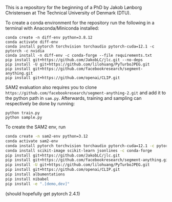This is a repository for the beginning of a PhD by Jakob Lønborg Christensen at The Technical University of Denmark (DTU).

To create a conda environment for the repository run the following in a terminal with Anaconda/Miniconda installed:
```
conda create -n diff-env python=3.8.12
conda activate diff-env
conda install pytorch torchvision torchaudio pytorch-cuda=12.1 -c pytorch -c nvidia
conda install -n diff-env -c conda-forge --file requirements.txt
pip install git+https://github.com/JakobLC/jlc.git --no-deps
pip install -U git+https://github.com/lilohuang/PyTurboJPEG.git
pip install git+https://github.com/facebookresearch/segment-anything.git
pip install git+https://github.com/openai/CLIP.git
```
SAM2 evaluation also requires you to clone `https://github.com/facebookresearch/segment-anything-2.git` and add it to the python path in `sam.py`.
Afterwards, training and sampling can respectively be done by running:
```
python train.py
python sample.py
```


To create the SAM2 env, run
```bash
conda create -n sam2-env python=3.12
conda activate sam2-env
conda install pytorch torchvision torchaudio pytorch-cuda=12.1 -c pytorch -c nvidia
conda install scikit-image scikit-learn jsonlines -c conda-forge
pip install git+https://github.com/JakobLC/jlc.git
pip install git+https://github.com/facebookresearch/segment-anything.git
pip install -U git+https://github.com/lilohuang/PyTurboJPEG.git
pip install git+https://github.com/openai/CLIP.git
pip install albumentations
pip install nibabel
pip install -e ".[demo,dev]"
```
(should hopefully get pytorch 2.4.1)


